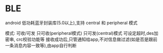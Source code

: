 # BLE
android 低功耗蓝牙封装库(5.0以上),支持 central 和 peripheral 模式
 
模式: 可收/可发   只可收(peripheral模式) 只可发(central)模式
可设定超时,des加密串, crc校验功能等
接收成功后,只管通知给app,不对信息做过滤(如是否是跟前一条消息内容一致等),由app自行判断
